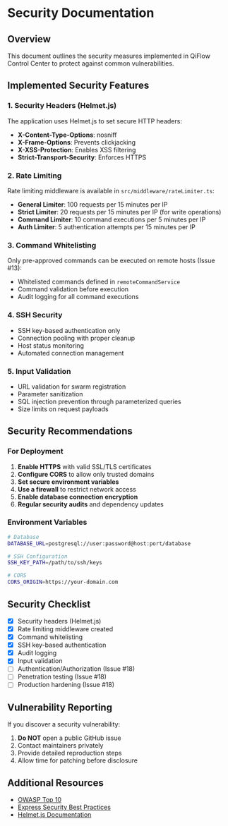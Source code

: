 # Security Documentation

## Overview

This document outlines the security measures implemented in QiFlow Control Center to protect against common vulnerabilities.

## Implemented Security Features

### 1. Security Headers (Helmet.js)

The application uses Helmet.js to set secure HTTP headers:

- **X-Content-Type-Options**: nosniff
- **X-Frame-Options**: Prevents clickjacking
- **X-XSS-Protection**: Enables XSS filtering
- **Strict-Transport-Security**: Enforces HTTPS

### 2. Rate Limiting

Rate limiting middleware is available in `src/middleware/rateLimiter.ts`:

- **General Limiter**: 100 requests per 15 minutes per IP
- **Strict Limiter**: 20 requests per 15 minutes per IP (for write operations)
- **Command Limiter**: 10 command executions per 5 minutes per IP
- **Auth Limiter**: 5 authentication attempts per 15 minutes per IP

### 3. Command Whitelisting

Only pre-approved commands can be executed on remote hosts (Issue #13):
- Whitelisted commands defined in `remoteCommandService`
- Command validation before execution
- Audit logging for all command executions

### 4. SSH Security

- SSH key-based authentication only
- Connection pooling with proper cleanup
- Host status monitoring
- Automated connection management

### 5. Input Validation

- URL validation for swarm registration
- Parameter sanitization
- SQL injection prevention through parameterized queries
- Size limits on request payloads

## Security Recommendations

### For Deployment

1. **Enable HTTPS** with valid SSL/TLS certificates
2. **Configure CORS** to allow only trusted domains
3. **Set secure environment variables**
4. **Use a firewall** to restrict network access
5. **Enable database connection encryption**
6. **Regular security audits** and dependency updates

### Environment Variables

```bash
# Database
DATABASE_URL=postgresql://user:password@host:port/database

# SSH Configuration
SSH_KEY_PATH=/path/to/ssh/keys

# CORS
CORS_ORIGIN=https://your-domain.com
```

## Security Checklist

- [x] Security headers (Helmet.js)
- [x] Rate limiting middleware created
- [x] Command whitelisting
- [x] SSH key-based authentication
- [x] Audit logging
- [x] Input validation
- [ ] Authentication/Authorization (Issue #18)
- [ ] Penetration testing (Issue #18)
- [ ] Production hardening (Issue #18)

## Vulnerability Reporting

If you discover a security vulnerability:

1. **Do NOT** open a public GitHub issue
2. Contact maintainers privately
3. Provide detailed reproduction steps
4. Allow time for patching before disclosure

## Additional Resources

- [OWASP Top 10](https://owasp.org/www-project-top-ten/)
- [Express Security Best Practices](https://expressjs.com/en/advanced/best-practice-security.html)
- [Helmet.js Documentation](https://helmetjs.github.io/)
